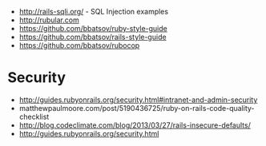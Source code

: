 * http://rails-sqli.org/ - SQL Injection examples
* http://rubular.com
* https://github.com/bbatsov/ruby-style-guide
* https://github.com/bbatsov/rails-style-guide
* https://github.com/bbatsov/rubocop

# Security
* http://guides.rubyonrails.org/security.html#intranet-and-admin-security
* matthewpaulmoore.com/post/5190436725/ruby-on-rails-code-quality-checklist
* http://blog.codeclimate.com/blog/2013/03/27/rails-insecure-defaults/
* http://guides.rubyonrails.org/security.html
